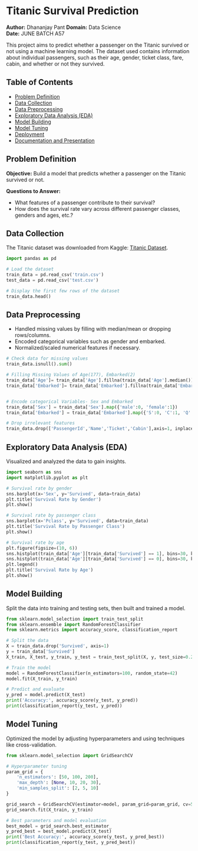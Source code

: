 # Titanic Survival Prediction

**Author:** Dhananjay Pant
**Domain:** Data Science  
**Date:** JUNE BATCH A57 

This project aims to predict whether a passenger on the Titanic survived or not using a machine learning model. The dataset used contains information about individual passengers, such as their age, gender, ticket class, fare, cabin, and whether or not they survived.

## Table of Contents

- [Problem Definition](#problem-definition)
- [Data Collection](#data-collection)
- [Data Preprocessing](#data-preprocessing)
- [Exploratory Data Analysis (EDA)](#exploratory-data-analysis-eda)
- [Model Building](#model-building)
- [Model Tuning](#model-tuning)
- [Deployment](#deployment)
- [Documentation and Presentation](#documentation-and-presentation)

## Problem Definition

**Objective:** Build a model that predicts whether a passenger on the Titanic survived or not.

**Questions to Answer:**
- What features of a passenger contribute to their survival?
- How does the survival rate vary across different passenger classes, genders and ages, etc.?

## Data Collection

The Titanic dataset was downloaded from Kaggle: [Titanic Dataset](https://www.kaggle.com/c/titanic/data).

```python
import pandas as pd

# Load the dataset
train_data = pd.read_csv('train.csv')
test_data = pd.read_csv('test.csv')

# Display the first few rows of the dataset
train_data.head()
```

## Data Preprocessing

- Handled missing values by filling with median/mean or dropping rows/columns.
- Encoded categorical variables such as gender and embarked.
- Normalized/scaled numerical features if necessary.

```python
# Check data for missing values
train_data.isnull().sum()

# Filling Missing Values of Age(177), Embarked(2) 
train_data['Age']= train_data['Age'].fillna(train_data['Age'].median())
train_data['Embarked']= train_data['Embarked'].fillna(train_data['Embarked'].mode())


# Encode categorical Variables- Sex and Embarked
train_data['Sex'] = train_data['Sex'].map({'male':0, 'female':1})
train_data['Embarked'] = train_data['Embarked'].map({'S':0, 'C':1, 'Q':2})

# Drop irrelevant features
train_data.drop(['PassengerId','Name','Ticket','Cabin'],axis=1, inplace=True)

```

## Exploratory Data Analysis (EDA)

Visualized and analyzed the data to gain insights.

```python
import seaborn as sns
import matplotlib.pyplot as plt

# Survival rate by gender
sns.barplot(x='Sex', y='Survived', data=train_data)
plt.title('Survival Rate by Gender')
plt.show()

# Survival rate by passenger class
sns.barplot(x='Pclass', y='Survived', data=train_data)
plt.title('Survival Rate by Passenger Class')
plt.show()

# Survival rate by age
plt.figure(figsize=(10, 6))
sns.histplot(train_data['Age'][train_data['Survived'] == 1], bins=30, kde=False, label='Survived')
sns.histplot(train_data['Age'][train_data['Survived'] == 0], bins=30, kde=False, label='Not Survived')
plt.legend()
plt.title('Survival Rate by Age')
plt.show()
```

## Model Building

Split the data into training and testing sets, then built and trained a model.

```python
from sklearn.model_selection import train_test_split
from sklearn.ensemble import RandomForestClassifier
from sklearn.metrics import accuracy_score, classification_report

# Split the data
X = train_data.drop('Survived', axis=1)
y = train_data['Survived']
X_train, X_test, y_train, y_test = train_test_split(X, y, test_size=0.2, random_state=42)

# Train the model
model = RandomForestClassifier(n_estimators=100, random_state=42)
model.fit(X_train, y_train)

# Predict and evaluate
y_pred = model.predict(X_test)
print('Accuracy:', accuracy_score(y_test, y_pred))
print(classification_report(y_test, y_pred))
```

## Model Tuning

Optimized the model by adjusting hyperparameters and using techniques like cross-validation.

```python
from sklearn.model_selection import GridSearchCV

# Hyperparameter tuning
param_grid = {
    'n_estimators': [50, 100, 200],
    'max_depth': [None, 10, 20, 30],
    'min_samples_split': [2, 5, 10]
}

grid_search = GridSearchCV(estimator=model, param_grid=param_grid, cv=5, scoring='accuracy')
grid_search.fit(X_train, y_train)

# Best parameters and model evaluation
best_model = grid_search.best_estimator_
y_pred_best = best_model.predict(X_test)
print('Best Accuracy:', accuracy_score(y_test, y_pred_best))
print(classification_report(y_test, y_pred_best))
```


